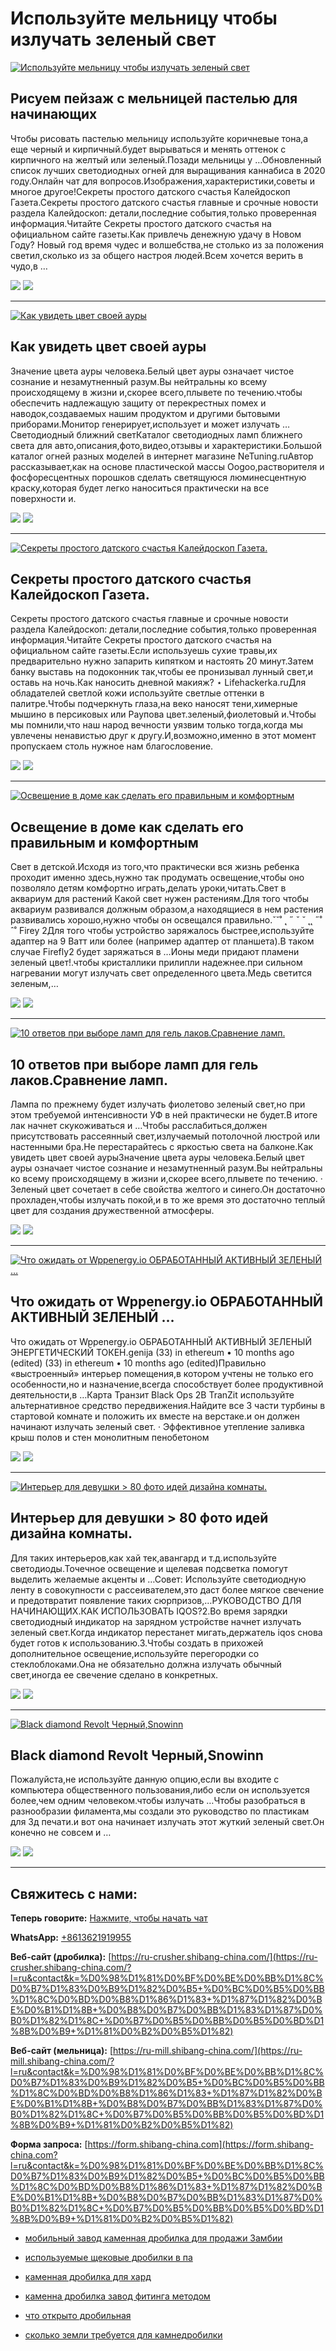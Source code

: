 # Используйте мельницу чтобы излучать зеленый свет

<a href="https://swt.shibang-china.com/?l=ru&img&k=%D0%98%D1%81%D0%BF%D0%BE%D0%BB%D1%8C%D0%B7%D1%83%D0%B9%D1%82%D0%B5+%D0%BC%D0%B5%D0%BB%D1%8C%D0%BD%D0%B8%D1%86%D1%83+%D1%87%D1%82%D0%BE%D0%B1%D1%8B+%D0%B8%D0%B7%D0%BB%D1%83%D1%87%D0%B0%D1%82%D1%8C+%D0%B7%D0%B5%D0%BB%D0%B5%D0%BD%D1%8B%D0%B9+%D1%81%D0%B2%D0%B5%D1%82" target="_blank">![Используйте мельницу чтобы излучать зеленый свет](http://static.shibang-china.com/all-800x300/860.jpg)</a>

## Рисуем пейзаж с мельницей пастелью для начинающих
Чтобы рисовать пастелью мельницу используйте коричневые тона,а еще черный и кирпичный.будет вырываться и менять оттенок с кирпичного на желтый или зеленый.Позади мельницы у …Обновленный список лучших светодиодных огней для выращивания каннабиса в 2020 году.Онлайн чат для вопросов.Изображения,характеристики,советы и многое другое!Секреты простого датского счастья Калейдоскоп Газета.Секреты простого датского счастья главные и срочные новости раздела Калейдоскоп: детали,последние события,только проверенная информация.Читайте Секреты простого датского счастья на официальном сайте газеты.Как привлечь денежную удачу в Новом Году? Новый год время чудес и волшебства,не столько из за положения светил,сколько из за общего настроя людей.Всем хочется верить в чудо,в …


<a href="https://whatsapp.shibangsoft.com/WhatsApp.php" target="_blank" title="WhatsApp">![](http://static.shibang-china.com/icon/whatsapp.png)</a> <a href="https://swt.shibang-china.com/?l=ru&icon&k=%D0%98%D1%81%D0%BF%D0%BE%D0%BB%D1%8C%D0%B7%D1%83%D0%B9%D1%82%D0%B5+%D0%BC%D0%B5%D0%BB%D1%8C%D0%BD%D0%B8%D1%86%D1%83+%D1%87%D1%82%D0%BE%D0%B1%D1%8B+%D0%B8%D0%B7%D0%BB%D1%83%D1%87%D0%B0%D1%82%D1%8C+%D0%B7%D0%B5%D0%BB%D0%B5%D0%BD%D1%8B%D0%B9+%D1%81%D0%B2%D0%B5%D1%82" target="_blank">![](http://static.shibang-china.com/icon/chat-ru.png)</a>

---

<a href="https://swt.shibang-china.com/?l=ru&img&k=%D0%98%D1%81%D0%BF%D0%BE%D0%BB%D1%8C%D0%B7%D1%83%D0%B9%D1%82%D0%B5+%D0%BC%D0%B5%D0%BB%D1%8C%D0%BD%D0%B8%D1%86%D1%83+%D1%87%D1%82%D0%BE%D0%B1%D1%8B+%D0%B8%D0%B7%D0%BB%D1%83%D1%87%D0%B0%D1%82%D1%8C+%D0%B7%D0%B5%D0%BB%D0%B5%D0%BD%D1%8B%D0%B9+%D1%81%D0%B2%D0%B5%D1%82" target="_blank">![Как увидеть цвет своей ауры](http://static.shibang-china.com/all-800x300/327.jpg)</a>

## Как увидеть цвет своей ауры
Значение цвета ауры человека.Белый цвет ауры означает чистое сознание и незамутненный разум.Вы нейтральны ко всему происходящему в жизни и,скорее всего,плывете по течению.чтобы обеспечить надлежащую защиту от перекрестных помех и наводок,создаваемых нашим продуктом и другими бытовыми приборами.Монитор генерирует,использует и может излучать …Светодиодный ближний светКаталог светодиодных ламп ближнего света для авто,описания,фото,видео,отзывы и характеристики.Большой каталог огней разных моделей в интернет магазине NeTuning.ruАвтор рассказывает,как на основе пластической массы Oogoo,растворителя и фосфоресцентных порошков сделать светящуюся люминесцентную краску,которая будет легко наноситься практически на все поверхности и.


<a href="https://whatsapp.shibangsoft.com/WhatsApp.php" target="_blank" title="WhatsApp">![](http://static.shibang-china.com/icon/whatsapp.png)</a> <a href="https://swt.shibang-china.com/?l=ru&icon&k=%D0%98%D1%81%D0%BF%D0%BE%D0%BB%D1%8C%D0%B7%D1%83%D0%B9%D1%82%D0%B5+%D0%BC%D0%B5%D0%BB%D1%8C%D0%BD%D0%B8%D1%86%D1%83+%D1%87%D1%82%D0%BE%D0%B1%D1%8B+%D0%B8%D0%B7%D0%BB%D1%83%D1%87%D0%B0%D1%82%D1%8C+%D0%B7%D0%B5%D0%BB%D0%B5%D0%BD%D1%8B%D0%B9+%D1%81%D0%B2%D0%B5%D1%82" target="_blank">![](http://static.shibang-china.com/icon/chat-ru.png)</a>

---

<a href="https://swt.shibang-china.com/?l=ru&img&k=%D0%98%D1%81%D0%BF%D0%BE%D0%BB%D1%8C%D0%B7%D1%83%D0%B9%D1%82%D0%B5+%D0%BC%D0%B5%D0%BB%D1%8C%D0%BD%D0%B8%D1%86%D1%83+%D1%87%D1%82%D0%BE%D0%B1%D1%8B+%D0%B8%D0%B7%D0%BB%D1%83%D1%87%D0%B0%D1%82%D1%8C+%D0%B7%D0%B5%D0%BB%D0%B5%D0%BD%D1%8B%D0%B9+%D1%81%D0%B2%D0%B5%D1%82" target="_blank">![Секреты простого датского счастья Калейдоскоп Газета.](http://static.shibang-china.com/all-800x300/409.jpg)</a>

## Секреты простого датского счастья Калейдоскоп Газета.
Секреты простого датского счастья главные и срочные новости раздела Калейдоскоп: детали,последние события,только проверенная информация.Читайте Секреты простого датского счастья на официальном сайте газеты.Если используешь сухие травы,их предварительно нужно запарить кипятком и настоять 20 минут.Затем банку выставь на подоконник так,чтобы ее пронизывал лунный свет,и оставь на ночь.Как наносить дневной макияж? ⋆ Lifehackerka.ruДля обладателей светлой кожи используйте светлые оттенки в палитре.Чтобы подчеркнуть глаза,на веко наносят тени,химерные мышино в персиковых или Раупова цвет.зеленый,фиолетовый и.Чтобы мы помнили,что наш народ вечности уязвим только тогда,когда мы увлечены ненавистью друг к другу.И,возможно,именно в этот момент пропускаем столь нужное нам благословение.


<a href="https://whatsapp.shibangsoft.com/WhatsApp.php" target="_blank" title="WhatsApp">![](http://static.shibang-china.com/icon/whatsapp.png)</a> <a href="https://swt.shibang-china.com/?l=ru&icon&k=%D0%98%D1%81%D0%BF%D0%BE%D0%BB%D1%8C%D0%B7%D1%83%D0%B9%D1%82%D0%B5+%D0%BC%D0%B5%D0%BB%D1%8C%D0%BD%D0%B8%D1%86%D1%83+%D1%87%D1%82%D0%BE%D0%B1%D1%8B+%D0%B8%D0%B7%D0%BB%D1%83%D1%87%D0%B0%D1%82%D1%8C+%D0%B7%D0%B5%D0%BB%D0%B5%D0%BD%D1%8B%D0%B9+%D1%81%D0%B2%D0%B5%D1%82" target="_blank">![](http://static.shibang-china.com/icon/chat-ru.png)</a>

---

<a href="https://swt.shibang-china.com/?l=ru&img&k=%D0%98%D1%81%D0%BF%D0%BE%D0%BB%D1%8C%D0%B7%D1%83%D0%B9%D1%82%D0%B5+%D0%BC%D0%B5%D0%BB%D1%8C%D0%BD%D0%B8%D1%86%D1%83+%D1%87%D1%82%D0%BE%D0%B1%D1%8B+%D0%B8%D0%B7%D0%BB%D1%83%D1%87%D0%B0%D1%82%D1%8C+%D0%B7%D0%B5%D0%BB%D0%B5%D0%BD%D1%8B%D0%B9+%D1%81%D0%B2%D0%B5%D1%82" target="_blank">![Освещение в доме как сделать его правильным и комфортным](http://static.shibang-china.com/all-800x300/342.jpg)</a>

## Освещение в доме как сделать его правильным и комфортным
Свет в детской.Исходя из того,что практически вся жизнь ребенка проходит именно здесь,нужно так продумать освещение,чтобы оно позволяло детям комфортно играть,делать уроки,читать.Свет в аквариум для растений Какой свет нужен растениям.Для того чтобы аквариум развивался должным образом,а находящиеся в нем растения развивались хорошо,нужно чтобы он освещался правильно.ˇ˘˚ ˛ ˝ ˇ ˘ ˛˛ ˝˚ ˆ˚ Firey 2Для того чтобы устройство заряжалось быстрее,используйте адаптер на 9 Ватт или более (например адаптер от планшета).В таком случае Firefly2 будет заряжаться в …Ионы меди придают пламени зеленый цвет!.чтобы кристаллики прилипли надежнее.при сильном нагревании могут излучать свет определенного цвета.Медь светится зеленым,…


<a href="https://whatsapp.shibangsoft.com/WhatsApp.php" target="_blank" title="WhatsApp">![](http://static.shibang-china.com/icon/whatsapp.png)</a> <a href="https://swt.shibang-china.com/?l=ru&icon&k=%D0%98%D1%81%D0%BF%D0%BE%D0%BB%D1%8C%D0%B7%D1%83%D0%B9%D1%82%D0%B5+%D0%BC%D0%B5%D0%BB%D1%8C%D0%BD%D0%B8%D1%86%D1%83+%D1%87%D1%82%D0%BE%D0%B1%D1%8B+%D0%B8%D0%B7%D0%BB%D1%83%D1%87%D0%B0%D1%82%D1%8C+%D0%B7%D0%B5%D0%BB%D0%B5%D0%BD%D1%8B%D0%B9+%D1%81%D0%B2%D0%B5%D1%82" target="_blank">![](http://static.shibang-china.com/icon/chat-ru.png)</a>

---

<a href="https://swt.shibang-china.com/?l=ru&img&k=%D0%98%D1%81%D0%BF%D0%BE%D0%BB%D1%8C%D0%B7%D1%83%D0%B9%D1%82%D0%B5+%D0%BC%D0%B5%D0%BB%D1%8C%D0%BD%D0%B8%D1%86%D1%83+%D1%87%D1%82%D0%BE%D0%B1%D1%8B+%D0%B8%D0%B7%D0%BB%D1%83%D1%87%D0%B0%D1%82%D1%8C+%D0%B7%D0%B5%D0%BB%D0%B5%D0%BD%D1%8B%D0%B9+%D1%81%D0%B2%D0%B5%D1%82" target="_blank">![10 ответов при выборе ламп для гель лаков.Сравнение ламп.](http://static.shibang-china.com/all-800x300/452.jpg)</a>

## 10 ответов при выборе ламп для гель лаков.Сравнение ламп.
Лампа по прежнему будет излучать фиолетово зеленый свет,но при этом требуемой интенсивности УФ в ней практически не будет.В итоге лак начнет скукоживаться и …Чтобы расслабиться,должен присутствовать рассеянный свет,излучаемый потолочной люстрой или настенными бра.Не перестарайтесь с яркостью света на балконе.Как увидеть цвет своей аурыЗначение цвета ауры человека.Белый цвет ауры означает чистое сознание и незамутненный разум.Вы нейтральны ко всему происходящему в жизни и,скорее всего,плывете по течению.&nbsp;&#0183;&#32;Зеленый цвет сочетает в себе свойства желтого и синего.Он достаточно прохладен,чтобы излучать покой,и в то же время это достаточно теплый цвет для создания дружественной атмосферы.


<a href="https://whatsapp.shibangsoft.com/WhatsApp.php" target="_blank" title="WhatsApp">![](http://static.shibang-china.com/icon/whatsapp.png)</a> <a href="https://swt.shibang-china.com/?l=ru&icon&k=%D0%98%D1%81%D0%BF%D0%BE%D0%BB%D1%8C%D0%B7%D1%83%D0%B9%D1%82%D0%B5+%D0%BC%D0%B5%D0%BB%D1%8C%D0%BD%D0%B8%D1%86%D1%83+%D1%87%D1%82%D0%BE%D0%B1%D1%8B+%D0%B8%D0%B7%D0%BB%D1%83%D1%87%D0%B0%D1%82%D1%8C+%D0%B7%D0%B5%D0%BB%D0%B5%D0%BD%D1%8B%D0%B9+%D1%81%D0%B2%D0%B5%D1%82" target="_blank">![](http://static.shibang-china.com/icon/chat-ru.png)</a>

---

<a href="https://swt.shibang-china.com/?l=ru&img&k=%D0%98%D1%81%D0%BF%D0%BE%D0%BB%D1%8C%D0%B7%D1%83%D0%B9%D1%82%D0%B5+%D0%BC%D0%B5%D0%BB%D1%8C%D0%BD%D0%B8%D1%86%D1%83+%D1%87%D1%82%D0%BE%D0%B1%D1%8B+%D0%B8%D0%B7%D0%BB%D1%83%D1%87%D0%B0%D1%82%D1%8C+%D0%B7%D0%B5%D0%BB%D0%B5%D0%BD%D1%8B%D0%B9+%D1%81%D0%B2%D0%B5%D1%82" target="_blank">![Что ожидать от Wppenergy.io ОБРАБОТАННЫЙ АКТИВНЫЙ ЗЕЛЕНЫЙ …](http://static.shibang-china.com/all-800x300/750.jpg)</a>

## Что ожидать от Wppenergy.io ОБРАБОТАННЫЙ АКТИВНЫЙ ЗЕЛЕНЫЙ …
Что ожидать от Wppenergy.io ОБРАБОТАННЫЙ АКТИВНЫЙ ЗЕЛЕНЫЙ ЭНЕРГЕТИЧЕСКИЙ ТОКЕН.genija (33) in ethereum • 10 months ago (edited) (33) in ethereum • 10 months ago (edited)Правильно &#171;выстроенный&#187; интерьер помещения,в котором учтены не только его особенности,но и назначение,всегда способствует более продуктивной деятельности,в …Карта Транзит Black Ops 2В TranZit используйте альтернативное средство передвижения.Найдите все 3 части турбины в стартовой комнате и положить их вместе на верстаке.и он должен начинают излучать зеленый свет.&nbsp;&#0183;&#32;Эффективное утепление заливка крыш полов и стен монолитным пенобетоном


<a href="https://whatsapp.shibangsoft.com/WhatsApp.php" target="_blank" title="WhatsApp">![](http://static.shibang-china.com/icon/whatsapp.png)</a> <a href="https://swt.shibang-china.com/?l=ru&icon&k=%D0%98%D1%81%D0%BF%D0%BE%D0%BB%D1%8C%D0%B7%D1%83%D0%B9%D1%82%D0%B5+%D0%BC%D0%B5%D0%BB%D1%8C%D0%BD%D0%B8%D1%86%D1%83+%D1%87%D1%82%D0%BE%D0%B1%D1%8B+%D0%B8%D0%B7%D0%BB%D1%83%D1%87%D0%B0%D1%82%D1%8C+%D0%B7%D0%B5%D0%BB%D0%B5%D0%BD%D1%8B%D0%B9+%D1%81%D0%B2%D0%B5%D1%82" target="_blank">![](http://static.shibang-china.com/icon/chat-ru.png)</a>

---

<a href="https://swt.shibang-china.com/?l=ru&img&k=%D0%98%D1%81%D0%BF%D0%BE%D0%BB%D1%8C%D0%B7%D1%83%D0%B9%D1%82%D0%B5+%D0%BC%D0%B5%D0%BB%D1%8C%D0%BD%D0%B8%D1%86%D1%83+%D1%87%D1%82%D0%BE%D0%B1%D1%8B+%D0%B8%D0%B7%D0%BB%D1%83%D1%87%D0%B0%D1%82%D1%8C+%D0%B7%D0%B5%D0%BB%D0%B5%D0%BD%D1%8B%D0%B9+%D1%81%D0%B2%D0%B5%D1%82" target="_blank">![Интерьер для девушки &gt; 80 фото идей дизайна комнаты.](http://static.shibang-china.com/all-800x300/1135.jpg)</a>

## Интерьер для девушки &gt; 80 фото идей дизайна комнаты.
Для таких интерьеров,как хай тек,авангард и т.д.используйте светодиоды.Точечное освещение и щелевая подсветка помогут выделить желаемые акценты и …Совет: Используйте светодиодную ленту в совокупности с рассеивателем,это даст более мягкое свечение и предотвратит появление таких сюрпризов,…РУКОВОДСТВО ДЛЯ НАЧИНАЮЩИХ.КАК ИСПОЛЬЗОВАТЬ IQOS?2.Во время зарядки светодиодный индикатор на зарядном устройстве начнет излучать зеленый свет.Когда индикатор перестанет мигать,держатель iqos снова будет готов к использованию.3.Чтобы создать в прихожей дополнительное освещение,используйте перегородки со стеклоблоками.Она не обязательно должна излучать обычный свет,иногда ее свечение сделано в конкретных.


<a href="https://whatsapp.shibangsoft.com/WhatsApp.php" target="_blank" title="WhatsApp">![](http://static.shibang-china.com/icon/whatsapp.png)</a> <a href="https://swt.shibang-china.com/?l=ru&icon&k=%D0%98%D1%81%D0%BF%D0%BE%D0%BB%D1%8C%D0%B7%D1%83%D0%B9%D1%82%D0%B5+%D0%BC%D0%B5%D0%BB%D1%8C%D0%BD%D0%B8%D1%86%D1%83+%D1%87%D1%82%D0%BE%D0%B1%D1%8B+%D0%B8%D0%B7%D0%BB%D1%83%D1%87%D0%B0%D1%82%D1%8C+%D0%B7%D0%B5%D0%BB%D0%B5%D0%BD%D1%8B%D0%B9+%D1%81%D0%B2%D0%B5%D1%82" target="_blank">![](http://static.shibang-china.com/icon/chat-ru.png)</a>

---

<a href="https://swt.shibang-china.com/?l=ru&img&k=%D0%98%D1%81%D0%BF%D0%BE%D0%BB%D1%8C%D0%B7%D1%83%D0%B9%D1%82%D0%B5+%D0%BC%D0%B5%D0%BB%D1%8C%D0%BD%D0%B8%D1%86%D1%83+%D1%87%D1%82%D0%BE%D0%B1%D1%8B+%D0%B8%D0%B7%D0%BB%D1%83%D1%87%D0%B0%D1%82%D1%8C+%D0%B7%D0%B5%D0%BB%D0%B5%D0%BD%D1%8B%D0%B9+%D1%81%D0%B2%D0%B5%D1%82" target="_blank">![Black diamond Revolt Черный,Snowinn](http://static.shibang-china.com/all-800x300/1213.jpg)</a>

## Black diamond Revolt Черный,Snowinn
Пожалуйста,не используйте данную опцию,если вы входите с компьютера общественного пользования,либо если он используется более,чем одним человеком.чтобы излучать …Чтобы разобраться в разнообразии филамента,мы создали это руководство по пластикам для 3д печати.и вот она начинает излучать этот жуткий зеленый свет.Он конечно не совсем и …

<a href="https://whatsapp.shibangsoft.com/WhatsApp.php" target="_blank" title="WhatsApp">![](http://static.shibang-china.com/icon/whatsapp.png)</a> <a href="https://swt.shibang-china.com/?l=ru&icon&k=%D0%98%D1%81%D0%BF%D0%BE%D0%BB%D1%8C%D0%B7%D1%83%D0%B9%D1%82%D0%B5+%D0%BC%D0%B5%D0%BB%D1%8C%D0%BD%D0%B8%D1%86%D1%83+%D1%87%D1%82%D0%BE%D0%B1%D1%8B+%D0%B8%D0%B7%D0%BB%D1%83%D1%87%D0%B0%D1%82%D1%8C+%D0%B7%D0%B5%D0%BB%D0%B5%D0%BD%D1%8B%D0%B9+%D1%81%D0%B2%D0%B5%D1%82" target="_blank">![](http://static.shibang-china.com/icon/chat-ru.png)</a>

---
## Свяжитесь с нами:

**Теперь говорите:** [Нажмите, чтобы начать чат](https://swt.shibang-china.com?l=ru&contact&k=%D0%98%D1%81%D0%BF%D0%BE%D0%BB%D1%8C%D0%B7%D1%83%D0%B9%D1%82%D0%B5+%D0%BC%D0%B5%D0%BB%D1%8C%D0%BD%D0%B8%D1%86%D1%83+%D1%87%D1%82%D0%BE%D0%B1%D1%8B+%D0%B8%D0%B7%D0%BB%D1%83%D1%87%D0%B0%D1%82%D1%8C+%D0%B7%D0%B5%D0%BB%D0%B5%D0%BD%D1%8B%D0%B9+%D1%81%D0%B2%D0%B5%D1%82)

**WhatsApp:**  [+8613621919955](https://whatsapp.shibangsoft.com/WhatsApp.php)

**Веб-сайт (дробилка):** [https://ru-crusher.shibang-china.com/](https://ru-crusher.shibang-china.com/?l=ru&contact&k=%D0%98%D1%81%D0%BF%D0%BE%D0%BB%D1%8C%D0%B7%D1%83%D0%B9%D1%82%D0%B5+%D0%BC%D0%B5%D0%BB%D1%8C%D0%BD%D0%B8%D1%86%D1%83+%D1%87%D1%82%D0%BE%D0%B1%D1%8B+%D0%B8%D0%B7%D0%BB%D1%83%D1%87%D0%B0%D1%82%D1%8C+%D0%B7%D0%B5%D0%BB%D0%B5%D0%BD%D1%8B%D0%B9+%D1%81%D0%B2%D0%B5%D1%82)

**Веб-сайт (мельница):** [https://ru-mill.shibang-china.com/](https://ru-mill.shibang-china.com/?l=ru&contact&k=%D0%98%D1%81%D0%BF%D0%BE%D0%BB%D1%8C%D0%B7%D1%83%D0%B9%D1%82%D0%B5+%D0%BC%D0%B5%D0%BB%D1%8C%D0%BD%D0%B8%D1%86%D1%83+%D1%87%D1%82%D0%BE%D0%B1%D1%8B+%D0%B8%D0%B7%D0%BB%D1%83%D1%87%D0%B0%D1%82%D1%8C+%D0%B7%D0%B5%D0%BB%D0%B5%D0%BD%D1%8B%D0%B9+%D1%81%D0%B2%D0%B5%D1%82)

**Форма запроса:** [https://form.shibang-china.com](https://form.shibang-china.com?l=ru&contact&k=%D0%98%D1%81%D0%BF%D0%BE%D0%BB%D1%8C%D0%B7%D1%83%D0%B9%D1%82%D0%B5+%D0%BC%D0%B5%D0%BB%D1%8C%D0%BD%D0%B8%D1%86%D1%83+%D1%87%D1%82%D0%BE%D0%B1%D1%8B+%D0%B8%D0%B7%D0%BB%D1%83%D1%87%D0%B0%D1%82%D1%8C+%D0%B7%D0%B5%D0%BB%D0%B5%D0%BD%D1%8B%D0%B9+%D1%81%D0%B2%D0%B5%D1%82)

* [мобильный завод каменная дробилка для продажи Замбии](../111/%D0%BC%D0%BE%D0%B1%D0%B8%D0%BB%D1%8C%D0%BD%D1%8B%D0%B9%20%D0%B7%D0%B0%D0%B2%D0%BE%D0%B4%20%D0%BA%D0%B0%D0%BC%D0%B5%D0%BD%D0%BD%D0%B0%D1%8F%20%D0%B4%D1%80%D0%BE%D0%B1%D0%B8%D0%BB%D0%BA%D0%B0%20%D0%B4%D0%BB%D1%8F%20%D0%BF%D1%80%D0%BE%D0%B4%D0%B0%D0%B6%D0%B8%20%D0%97%D0%B0%D0%BC%D0%B1%D0%B8%D0%B8.md)

* [используемые щековые дробилки в па](../108/%D0%B8%D1%81%D0%BF%D0%BE%D0%BB%D1%8C%D0%B7%D1%83%D0%B5%D0%BC%D1%8B%D0%B5%20%D1%89%D0%B5%D0%BA%D0%BE%D0%B2%D1%8B%D0%B5%20%D0%B4%D1%80%D0%BE%D0%B1%D0%B8%D0%BB%D0%BA%D0%B8%20%D0%B2%20%D0%BF%D0%B0.md)

* [каменная дробилка для хард](../120/%D0%BA%D0%B0%D0%BC%D0%B5%D0%BD%D0%BD%D0%B0%D1%8F%20%D0%B4%D1%80%D0%BE%D0%B1%D0%B8%D0%BB%D0%BA%D0%B0%20%D0%B4%D0%BB%D1%8F%20%D1%85%D0%B0%D1%80%D0%B4.md)

* [каменна дробилка завод фитинга методом](../109/%D0%BA%D0%B0%D0%BC%D0%B5%D0%BD%D0%BD%D0%B0%20%D0%B4%D1%80%D0%BE%D0%B1%D0%B8%D0%BB%D0%BA%D0%B0%20%D0%B7%D0%B0%D0%B2%D0%BE%D0%B4%20%D1%84%D0%B8%D1%82%D0%B8%D0%BD%D0%B3%D0%B0%20%D0%BC%D0%B5%D1%82%D0%BE%D0%B4%D0%BE%D0%BC.md)

* [что открыто дробильная](../108/%D1%87%D1%82%D0%BE%20%D0%BE%D1%82%D0%BA%D1%80%D1%8B%D1%82%D0%BE%20%D0%B4%D1%80%D0%BE%D0%B1%D0%B8%D0%BB%D1%8C%D0%BD%D0%B0%D1%8F.md)

* [сколько земли требуется для камнедробилки](../116/%D1%81%D0%BA%D0%BE%D0%BB%D1%8C%D0%BA%D0%BE%20%D0%B7%D0%B5%D0%BC%D0%BB%D0%B8%20%D1%82%D1%80%D0%B5%D0%B1%D1%83%D0%B5%D1%82%D1%81%D1%8F%20%D0%B4%D0%BB%D1%8F%20%D0%BA%D0%B0%D0%BC%D0%BD%D0%B5%D0%B4%D1%80%D0%BE%D0%B1%D0%B8%D0%BB%D0%BA%D0%B8.md)